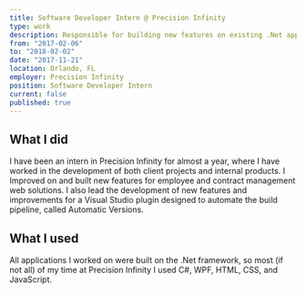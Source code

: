 ```yaml
---
title: Software Developer Intern @ Precision Infinity
type: work
description: Responsible for building new features on existing .Net applications, and in charge of improving Automatic Versions for a new era of .Net applications.
from: "2017-02-06"
to: "2018-02-02"
date: "2017-11-21"
location: Orlando, FL
employer: Precision Infinity
position: Software Developer Intern
current: false
published: true
---
```


## What I did

I have been an intern in Precision Infinity for almost a year, where I have worked in the development of both client projects and internal products. I Improved on and built new features for employee and contract management web solutions. I also lead the development of new features and improvements for a Visual Studio plugin designed to automate the build pipeline, called Automatic Versions.

## What I used

All applications I worked on were built on the .Net framework, so most (if not all) of my time at Precision Infinity I used C#, WPF, HTML, CSS, and JavaScript.
